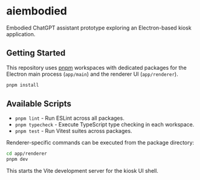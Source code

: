 # aiembodied

Embodied ChatGPT assistant prototype exploring an Electron-based kiosk application.

## Getting Started

This repository uses [pnpm](https://pnpm.io) workspaces with dedicated packages for the Electron main process (`app/main`) and the renderer UI (`app/renderer`).

```bash
pnpm install
```

## Available Scripts

- `pnpm lint` - Run ESLint across all packages.
- `pnpm typecheck` - Execute TypeScript type checking in each workspace.
- `pnpm test` - Run Vitest suites across packages.

Renderer-specific commands can be executed from the package directory:

```bash
cd app/renderer
pnpm dev
```

This starts the Vite development server for the kiosk UI shell.
